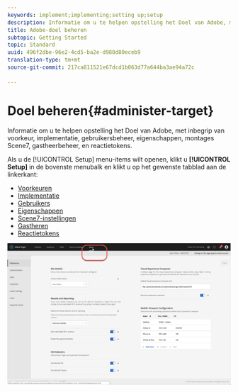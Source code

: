 ```yaml
---
keywords: implement;implementing;setting up;setup
description: Informatie om u te helpen opstelling het Doel van Adobe, met inbegrip van voorkeur, implementatie, gebruikersbeheer, eigenschappen, montages Scene7, gastheerbeheer, en reactietokens.
title: Adobe-doel beheren
subtopic: Getting Started
topic: Standard
uuid: 496f2dbe-96e2-4cd5-ba2e-d980d80eceb9
translation-type: tm+mt
source-git-commit: 217ca811521e67dcd1b063d77a644ba3ae94a72c

---
```



# Doel beheren{#administer-target}

Informatie om u te helpen opstelling het Doel van Adobe, met inbegrip van voorkeur, implementatie, gebruikersbeheer, eigenschappen, montages Scene7, gastheerbeheer, en reactietokens.

Als u de [!UICONTROL Setup] menu-items wilt openen, klikt u **[!UICONTROL Setup]** in de bovenste menubalk en klikt u op het gewenste tabblad aan de linkerkant:

* [Voorkeuren](/help/administrating-target/r-target-account-preferences/target-account-preferences.md)
* [Implementatie](/help/c-implementing-target/implementing-target.md)
* [Gebruikers](/help/administrating-target/c-user-management/user-management.md)
* [Eigenschappen](/help/administrating-target/c-user-management/property-channel/property-channel.md)
* [Scene7-instellingen](/help/administrating-target/scene7-settings.md)
* [Gastheren](/help/administrating-target/hosts.md)
* [Reactietokens](/help/administrating-target/response-tokens.md)

![Menu Adobe Target Setup](/help/administrating-target/assets/setup_menu_new.png)